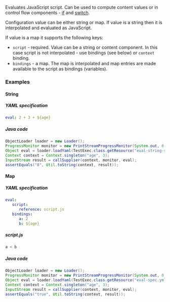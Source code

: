Evaluates JavaScript script. Can be used to compute content values or in control flow components - [if](if.html) and [switch](switch.html).

Configuration value can be either string or map. If value is a string then it is interpolated and evaluated as JavaScript.

If value is a map it supports the following keys:

* ``script`` - required. Value can be a string or content component. In this case script is not interpolated - use bindings (see below) or ``context`` binding.
* ``bindings`` - a map. The map is interpolated and map entries are made available to the script as bindings (variables).

### Examples

#### String

##### YAML specification

```yaml
eval: 2 + 3 + ${age}
```

##### Java code

```java
ObjectLoader loader = new Loader();
ProgressMonitor monitor = new PrintStreamProgressMonitor(System.out, 0, 4, false);
Object eval = loader.loadYaml(TestExec.class.getResource("eval-string-spec.yml"), monitor);
Context context = Context.singleton("age", 3);
InputStream result = callSupplier(context, monitor, eval);
assertEquals("8", Util.toString(context, result));
```

#### Map

##### YAML specification

```yaml
eval: 
   script:
      reference: script.js
   bindings:
      a: 2
      b: ${age}
```

##### script.js

```javascript
a < b
```

##### Java code

```java
ObjectLoader loader = new Loader();
ProgressMonitor monitor = new PrintStreamProgressMonitor(System.out, 0, 4, false);
Object eval = loader.loadYaml(TestExec.class.getResource("eval-spec.yml"), monitor);
Context context = Context.singleton("age", 3);
InputStream result = callSupplier(context, monitor, eval);
assertEquals("true", Util.toString(context, result));
```